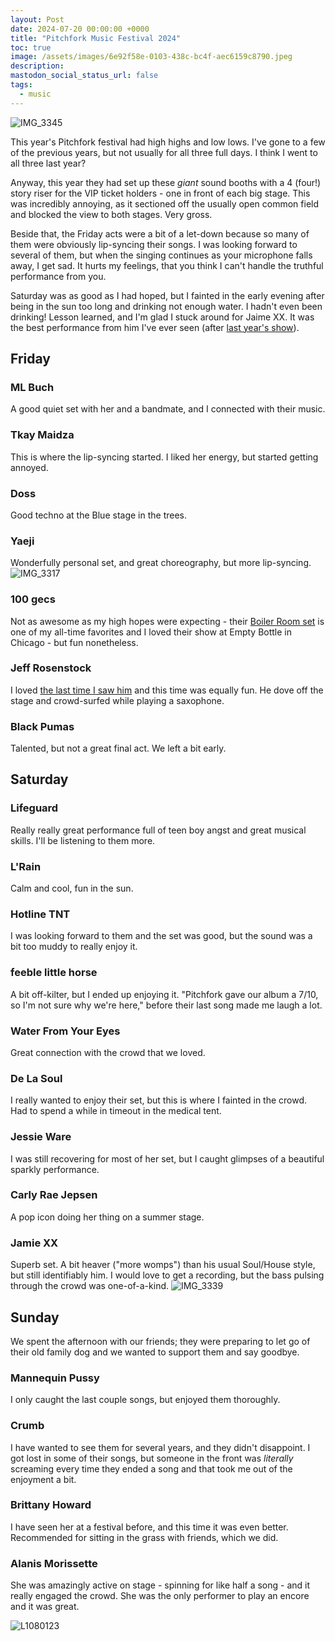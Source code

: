 ```yaml
---
layout: Post
date: 2024-07-20 00:00:00 +0000
title: "Pitchfork Music Festival 2024"
toc: true
image: /assets/images/6e92f58e-0103-438c-bc4f-aec6159c8790.jpeg
description: 
mastodon_social_status_url: false
tags: 
  - music
---
```




![IMG_3345](/assets/images/6e92f58e-0103-438c-bc4f-aec6159c8790.jpeg)

This year's Pitchfork festival had high highs and low lows. I've gone to a few of the previous years, but not usually for all three full days. I think I went to all three last year?

Anyway, this year they had set up these _giant_ sound booths with a 4 (four!) story riser for the VIP ticket holders - one in front of each big stage. This was incredibly annoying, as it sectioned off the usually open common field and blocked the view to both stages. Very gross.

Beside that, the Friday acts were a bit of a let-down because so many of them were obviously lip-syncing their songs. I was looking forward to several of them, but when the singing continues as your microphone falls away, I get sad. It hurts my feelings, that you think I can't handle the truthful performance from you.

Saturday was as good as I had hoped, but I fainted in the early evening after being in the sun too long and drinking not enough water. I hadn't even been drinking! Lesson learned, and I'm glad I stuck around for Jaime XX. It was the best performance from him I've ever seen (after [last year's show](https://www.joshbeckman.org/blog/attending/final-day-of-re-set-chicago)).

## Friday

### ML Buch
A good quiet set with her and a bandmate, and I connected with their music.

### Tkay Maidza
This is where the lip-syncing started. I liked her energy, but started getting annoyed.

### Doss
Good techno at the Blue stage in the trees.

### Yaeji
Wonderfully personal set, and great choreography, but more lip-syncing.
![IMG_3317](/assets/images/68982ba9-8f4b-4093-bc33-67fd5e9260b4.jpeg)


### 100 gecs
Not as awesome as my high hopes were expecting - their [Boiler Room set](https://www.youtube.com/watch?v=8NWHnWbpxmc) is one of my all-time favorites and I loved their show at Empty Bottle in Chicago - but fun nonetheless.

### Jeff Rosenstock
I loved [the last time I saw him](https://www.joshbeckman.org/blog/attending/jeff-rosenstock-at-the-salt-shed) and this time was equally fun. He dove off the stage and crowd-surfed while playing a saxophone.

### Black Pumas
Talented, but not a great final act. We left a bit early.

## Saturday

### Lifeguard
Really really great performance full of teen boy angst and great musical skills. I'll be listening to them more.

### L'Rain
Calm and cool, fun in the sun.

### Hotline TNT
I was looking forward to them and the set was good, but the sound was a bit too muddy to really enjoy it.

### feeble little horse
A bit off-kilter, but I ended up enjoying it. "Pitchfork gave our album a 7/10, so I'm not sure why we're here," before their last song made me laugh a lot.

### Water From Your Eyes
Great connection with the crowd that we loved.

### De La Soul
I really wanted to enjoy their set, but this is where I fainted in the crowd. Had to spend a while in timeout in the medical tent.

### Jessie Ware
I was still recovering for most of her set, but I caught glimpses of a beautiful sparkly performance.

### Carly Rae Jepsen
A pop icon doing her thing on a summer stage.

### Jamie XX
Superb set. A bit heaver ("more womps") than his usual Soul/House style, but still identifiably him. I would love to get a recording, but the bass pulsing through the crowd was one-of-a-kind.
![IMG_3339](/assets/images/50528709-e3fb-4478-829f-b6687e70de5a.jpeg)


## Sunday

We spent the afternoon with our friends; they were preparing to let go of their old family dog and we wanted to support them and say goodbye.

### Mannequin Pussy
I only caught the last couple songs, but enjoyed them thoroughly.

### Crumb
I have wanted to see them for several years, and they didn't disappoint. I got lost in some of their songs, but someone in the front was *literally* screaming every time they ended a song and that took me out of the enjoyment a bit.

### Brittany Howard
I have seen her at a festival before, and this time it was even better. Recommended for sitting in the grass with friends, which we did.

### Alanis Morissette
She was amazingly active on stage - spinning for like half a song - and it really engaged the crowd. She was the only performer to play an encore and it was great.

![L1080123](/assets/images/5a7346a5-0ff7-40d1-b905-eaca7d980a30.jpeg)
